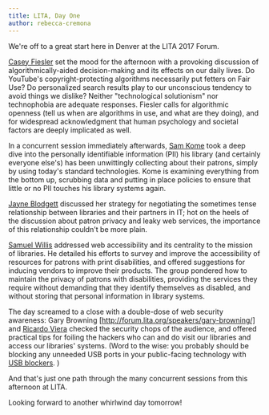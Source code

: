 ```yaml
---
title: LITA, Day One
author: rebecca-cremona
---
```

We're off to a great start here in Denver at the LITA 2017 Forum.

[Casey Fiesler](http://forum.lita.org/speakers/casey-fiesler/) set the mood for the afternoon with a provoking discussion of algorithmically-aided decision-making and its effects on our daily lives. Do YouTube's copyright-protecting algorithms necessarily put fetters on Fair Use? Do personalized search results play to our unconscious tendency to avoid things we dislike? Neither "technological solutionism" nor technophobia are adequate responses. Fiesler calls for algorithmic openness (tell us when are algorithms in use, and what are they doing), and for widespread acknowledgment that human psychology and societal factors are deeply implicated as well.

In a concurrent session immediately afterwards, [Sam Kome](http://forum.lita.org/speakers/sam-kome/) took a deep dive into the personally identifiable information (PII) his library (and certainly everyone else's) has been unwittingly collecting about their patrons, simply by using today's standard technologies. Kome is examining everything from the bottom up, scrubbing data and putting in place policies to ensure that little or no PII touches his library systems again.  

[Jayne Blodgett](http://forum.lita.org/speakers/jayne-blodgett/) discussed her strategy for negotiating the sometimes tense relationship between libraries and their partners in IT; hot on the heels of the discussion about patron privacy and leaky web services, the importance of this relationship couldn't be more plain.

[Samuel Willis](http://forum.lita.org/speakers/samuel-willis/) addressed web accessibility and its centrality to the mission of libraries. He detailed his efforts to survey and improve the accessibility of resources for patrons with print disabilities, and offered suggestions for inducing vendors to improve their products. The group pondered how to maintain the privacy of patrons with disabilities, providing the services they require without demanding that they identify themselves as disabled, and without storing that personal information in library systems.

The day screamed to a close with a double-dose of web security awareness: Gary Browning [http://forum.lita.org/speakers/gary-browning/] and [Ricardo Viera](http://forum.lita.org/speakers/ricardo-viera/) checked the security chops of the audience, and offered practical tips for foiling the hackers who can and do visit our libraries and access our libraries' systems. (Word to the wise: you probably should be blocking any unneeded USB ports in your public-facing technology with [USB blockers](https://www.amazon.com/Lindy-USB-Port-Blocker-Green/dp/B000I2JWJ0). )

And that's just one path through the many concurrent sessions from this afternoon at LITA. 

Looking forward to another whirlwind day tomorrow!
